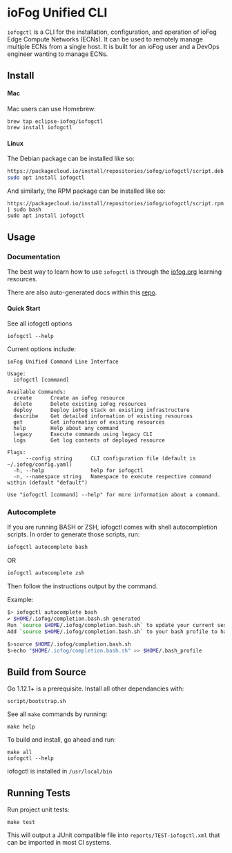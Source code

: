 # ioFog Unified CLI

`iofogctl` is a CLI for the installation, configuration, and operation of ioFog Edge Compute Networks (ECNs).
It can be used to remotely manage multiple ECNs from a single host. It is built for an
ioFog user and a DevOps engineer wanting to manage ECNs.

## Install

#### Mac

Mac users can use Homebrew:

```bash
brew tap eclipse-iofog/iofogctl
brew install iofogctl
```

#### Linux

The Debian package can be installed like so:
```bash
https://packagecloud.io/install/repositories/iofog/iofogctl/script.deb.sh | sudo bash
sudo apt install iofogctl
```

And similarly, the RPM package can be installed like so:
```
https://packagecloud.io/install/repositories/iofog/iofogctl/script.rpm.sh | sudo bash
sudo apt install iofogctl
```

## Usage

### Documentation

The best way to learn how to use `iofogctl` is through the [iofog.org](https://iofog.org/docs/1.3.0/getting-started/quick-start.html) learning resources.

There are also auto-generated docs within this [repo](./docs/md).

#### Quick Start

See all iofogctl options

```
iofogctl --help
```

Current options include:

```
ioFog Unified Command Line Interface

Usage:
  iofogctl [command]

Available Commands:
  create      Create an ioFog resource
  delete      Delete existing ioFog resources
  deploy      Deploy ioFog stack on existing infrastructure
  describe    Get detailed information of existing resources
  get         Get information of existing resources
  help        Help about any command
  legacy      Execute commands using legacy CLI
  logs        Get log contents of deployed resource

Flags:
      --config string      CLI configuration file (default is ~/.iofog/config.yaml)
  -h, --help               help for iofogctl
  -n, --namespace string   Namespace to execute respective command within (default "default")

Use "iofogctl [command] --help" for more information about a command.
```

### Autocomplete

If you are running BASH or ZSH, iofogctl comes with shell autocompletion scripts.
In order to generate those scripts, run:

```bash
iofogctl autocomplete bash
```
OR

```bash
iofogctl autocomplete zsh
```

Then follow the instructions output by the command.

Example:
```bash
$> iofogctl autocomplete bash
✔ $HOME/.iofog/completion.bash.sh generated
Run `source $HOME/.iofog/completion.bash.sh` to update your current session
Add `source $HOME/.iofog/completion.bash.sh` to your bash profile to have it saved

$>source $HOME/.iofog/completion.bash.sh
$>echo "$HOME/.iofog/completion.bash.sh" >> $HOME/.bash_profile
```

## Build from Source

Go 1.12.1+ is a prerequisite. Install all other dependancies with:
```
script/bootstrap.sh
```

See all `make` commands by running:
```
make help
```

To build and install, go ahead and run:
```
make all
iofogctl --help
```

iofogctl is installed in `/usr/local/bin`

## Running Tests

Run project unit tests:
```
make test
```

This will output a JUnit compatible file into `reports/TEST-iofogctl.xml` that can be imported in most CI systems.
